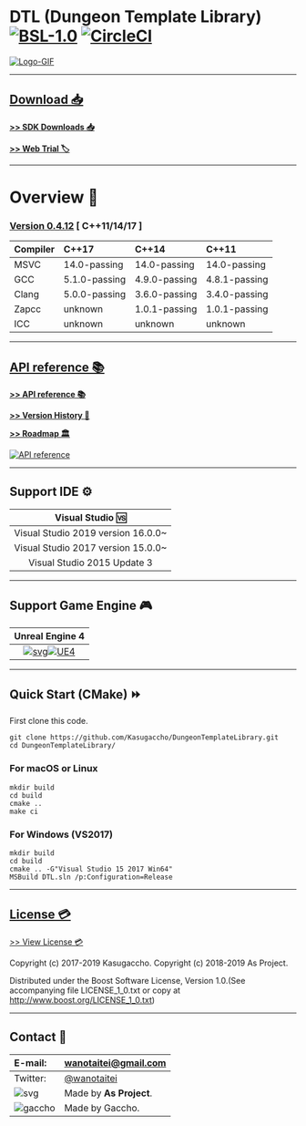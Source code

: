 # DTL (Dungeon Template Library) [![BSL-1.0](https://img.shields.io/badge/license-BSL--1.0-blue.svg)](https://github.com/Kasugaccho/DungeonTemplateLibrary/blob/master/LICENSE_1_0.txt) [![CircleCI](https://circleci.com/gh/Kasugaccho/DungeonTemplateLibrary.svg?style=svg)](https://circleci.com/gh/Kasugaccho/DungeonTemplateLibrary)

[![Logo-GIF](https://kasugaccho.github.io/DungeonPicture/Picture/Logo/logo_color800_2.gif)](https://github.com/Kasugaccho/DungeonTemplateLibrary/wiki/API-reference)

---

## [Download 📥](https://github.com/Kasugaccho/DungeonTemplateLibrary/releases)

[**>> SDK Downloads 📥**](https://github.com/Kasugaccho/DungeonTemplateLibrary/releases)

[**>> Web Trial 🏷**](https://github.com/Kasugaccho/DungeonTemplateLibrary/wiki/Web-Trial)

---

# Overview 💬

### [**Version 0.4.12**](https://github.com/Kasugaccho/DungeonTemplateLibrary/releases) [ C++11/14/17 ]

|Compiler|C++17|C++14|C++11|
|:---|:---|:---|:---|
|MSVC|14.0-passing|14.0-passing|14.0-passing|
|GCC|5.1.0-passing|4.9.0-passing|4.8.1-passing|
|Clang|5.0.0-passing|3.6.0-passing|3.4.0-passing|
|Zapcc|unknown|1.0.1-passing|1.0.1-passing|
|ICC|unknown|unknown|unknown|

---

## [API reference 📚](https://github.com/Kasugaccho/DungeonTemplateLibrary/wiki/API-reference)

[**>> API reference 📚**](https://github.com/Kasugaccho/DungeonTemplateLibrary/wiki/API-reference)

[**>> Version History 📜**](https://github.com/Kasugaccho/DungeonTemplateLibrary/wiki/Version-History)

[**>> Roadmap 🏛**](https://github.com/Kasugaccho/DungeonTemplateLibrary/wiki/Roadmap)

[![API reference](https://Kasugaccho.github.io/DungeonPicture/Picture/3D/diamond_sqare_ai.png)](https://github.com/Kasugaccho/DungeonTemplateLibrary/wiki/API-reference)

---

## Support IDE ⚙

|Visual Studio 🆚|
|:---:|
|Visual Studio 2019 version 16.0.0~|
|Visual Studio 2017 version 15.0.0~|
|Visual Studio 2015 Update 3|

---

## Support Game Engine 🎮

|Unreal Engine 4|
|:---:|
|[![svg](https://kasugaccho.github.io/DungeonPicture/Picture/UE4/Unreal_Engine_Horiz_Black.svg)](https://github.com/Kasugaccho/DungeonTemplateLibrary/wiki/Unreal-Engine-4)[![UE4](https://kasugaccho.github.io/DungeonPicture/Picture/UE4/drawLandscape.png)](https://github.com/Kasugaccho/DungeonTemplateLibrary/wiki/Unreal-Engine-4)|

---

## Quick Start (CMake) ⏩

First clone this code.

```
git clone https://github.com/Kasugaccho/DungeonTemplateLibrary.git
cd DungeonTemplateLibrary/
```

### For macOS or Linux

```
mkdir build
cd build
cmake ..
make ci
```

### For Windows (VS2017)

```
mkdir build
cd build
cmake .. -G"Visual Studio 15 2017 Win64"
MSBuild DTL.sln /p:Configuration=Release
```

---

## [License 💳](https://github.com/Kasugaccho/DungeonTemplateLibrary/blob/master/LICENSE_1_0.txt)

[>> View License 💳](https://github.com/Kasugaccho/DungeonTemplateLibrary/blob/master/LICENSE_1_0.txt)

Copyright (c) 2017-2019 Kasugaccho.
Copyright (c) 2018-2019 As Project.

Distributed under the Boost Software License, Version 1.0.(See accompanying file LICENSE_1_0.txt or copy at http://www.boost.org/LICENSE_1_0.txt)

---

## Contact 📮

|E-mail:|wanotaitei@gmail.com|
|:---|:---|
|Twitter:|[@wanotaitei](https://twitter.com/wanotaitei)|
|![svg](https://Kasugaccho.github.io/DungeonPicture/Picture/as_logo.svg)|Made by **As Project**.|
|![gaccho](https://Kasugaccho.github.io/DungeonPicture/Picture/gaccho_icon.svg)|Made by Gaccho.|
